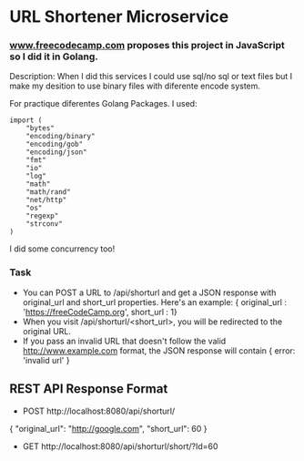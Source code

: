 # URL Shortener Microservice

### www.freecodecamp.com proposes this project in JavaScript so I did it in Golang.

Description: When I did this services I could use sql/no sql or text files but I make my desition to use binary files with diferente encode
system. 

For practique diferentes Golang Packages. I used:

```
import (
	"bytes"
	"encoding/binary"
	"encoding/gob"
	"encoding/json"
	"fmt"
	"io"
	"log"
	"math"
	"math/rand"
	"net/http"
	"os"
	"regexp"
	"strconv"
)
```
I did some concurrency too!
### Task
* You can POST a URL to /api/shorturl and get a JSON response with original_url and short_url properties. Here's an example: { original_url : 'https://freeCodeCamp.org', short_url : 1}
* When you visit /api/shorturl/<short_url>, you will be redirected to the original URL.
* If you pass an invalid URL that doesn't follow the valid http://www.example.com format, the JSON response will contain { error: 'invalid url' }

## REST API Response Format

* POST http://localhost:8080/api/shorturl/

{
  "original_url": "http://google.com",
  "short_url": 60
}

* GET http://localhost:8080/api/shorturl/short/?Id=60

